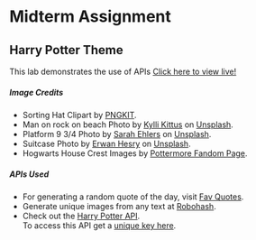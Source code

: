 # Midterm Assignment
<h2>Harry Potter Theme</h2>
This lab demonstrates the use of APIs

<a href="https://myverdict.github.io/ITEC-week8-midterm-project/">
    Click here to view live!
</a>

<h5>Image Credits</h5>
<ul>
    <li><span>Sorting Hat Clipart by <a href="https://www.pngkit.com/view/u2r5r5o0i1u2q8w7_harry-potter-hat-png-clipart-sorting-hat-harry/">PNGKIT</a>.</span></li>
    <li><span>Man on rock on beach Photo by <a href="https://unsplash.com/@kyllik?utm_source=unsplash&amp;utm_medium=referral&amp;utm_content=creditCopyText">Kylli Kittus</a> on <a href="https://unsplash.com/s/photos/immigrant?utm_source=unsplash&amp;utm_medium=referral&amp;utm_content=creditCopyText">Unsplash</a>.</span></li>
    <li><span>Platform 9 3/4 Photo by <a href="https://unsplash.com/@saz86?utm_source=unsplash&amp;utm_medium=referral&amp;utm_content=creditCopyText">Sarah Ehlers</a> on <a href="https://unsplash.com/s/photos/platform-harry-potter?utm_source=unsplash&amp;utm_medium=referral&amp;utm_content=creditCopyText">Unsplash</a>.</span></li>
    <li><span>Suitcase Photo by <a href="https://unsplash.com/@erwanhesry?utm_source=unsplash&amp;utm_medium=referral&amp;utm_content=creditCopyText">Erwan Hesry</a> on <a href="https://unsplash.com/collections/10446860/harry-potter?utm_source=unsplash&amp;utm_medium=referral&amp;utm_content=creditCopyText">Unsplash</a>.</span></li>
    <li>Hogwarts House Crest Images by <a href="https://pottermore.fandom.com/wiki/Houses">Pottermore Fandom Page</a>.</li>
</ul>

<h5>APIs Used</h5>
<ul>
    <li>For generating a random quote of the day, visit <a href="https://favqs.com/api/qotd">Fav Quotes</a>.</li>
    <li>Generate unique images from any text at <a href="https://robohash.org/">Robohash</a>.</li>
    <li>Check out the <a href="https://www.potterapi.com/">Harry Potter API</a>.<br>
        To access this API get a <a href="https://www.potterapi.com/login/">unique key here</a>.</li>
</ul>